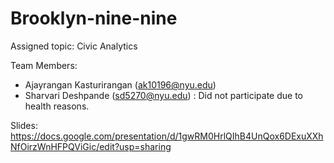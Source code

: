 # Brooklyn-nine-nine

Assigned topic: Civic Analytics

Team Members:
* Ajayrangan	Kasturirangan	(ak10196@nyu.edu)
* Sharvari Deshpande	(sd5270@nyu.edu) : Did not participate due to health reasons.

Slides: https://docs.google.com/presentation/d/1gwRM0HrlQIhB4UnQox6DExuXXhNfOirzWnHFPQViGic/edit?usp=sharing
